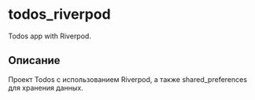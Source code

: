 # todos_riverpod

Todos app with Riverpod.

## Описание

Проект Todos с использованием Riverpod, а также shared_preferences для хранения данных.